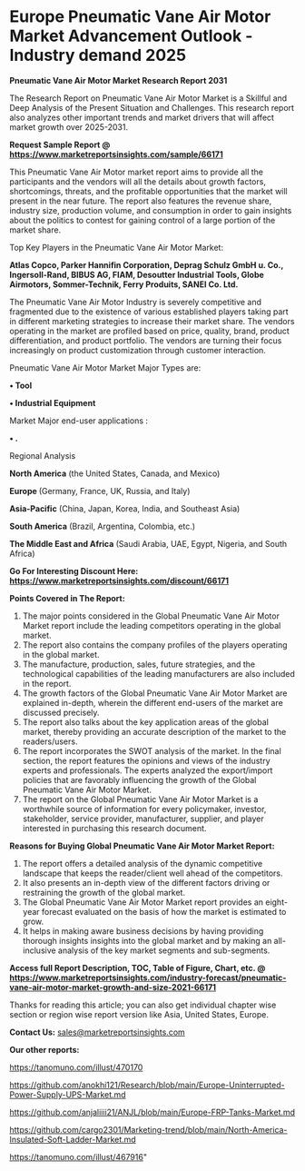 # Europe Pneumatic Vane Air Motor Market Advancement Outlook - Industry demand 2025

<strong>Pneumatic Vane Air Motor Market Research Report 2031</strong>

The Research Report on Pneumatic Vane Air Motor Market is a Skillful and Deep Analysis of the Present Situation and Challenges. This research report also analyzes other important trends and market drivers that will affect market growth over 2025-2031.

<strong>Request Sample Report @ <a href=https://www.marketreportsinsights.com/sample/66171>https://www.marketreportsinsights.com/sample/66171</a></strong>

This Pneumatic Vane Air Motor market report aims to provide all the participants and the vendors will all the details about growth factors, shortcomings, threats, and the profitable opportunities that the market will present in the near future. The report also features the revenue share, industry size, production volume, and consumption in order to gain insights about the politics to contest for gaining control of a large portion of the market share.

Top Key Players in the Pneumatic Vane Air Motor Market:

<strong>Atlas Copco, Parker Hannifin Corporation, Deprag Schulz GmbH u. Co., Ingersoll-Rand, BIBUS AG, FIAM, Desoutter Industrial Tools, Globe Airmotors, Sommer-Technik, Ferry Produits, SANEI Co. Ltd.</strong>

The Pneumatic Vane Air Motor Industry is severely competitive and fragmented due to the existence of various established players taking part in different marketing strategies to increase their market share. The vendors operating in the market are profiled based on price, quality, brand, product differentiation, and product portfolio. The vendors are turning their focus increasingly on product customization through customer interaction.

Pneumatic Vane Air Motor Market Major Types are:

<strong>• Tool

• Industrial Equipment</strong>

Market Major end-user applications :

<strong>• .</strong>

Regional Analysis

</u><strong><b>North America</b></strong> (the United States, Canada, and Mexico)

<strong><b>Europe </b></strong>(Germany, France, UK, Russia, and Italy)

<strong><b>Asia-Pacific</b></strong> (China, Japan, Korea, India, and Southeast Asia)

<strong><b>South America</b></strong> (Brazil, Argentina, Colombia, etc.)

<strong><b>The Middle East and Africa</b></strong> (Saudi Arabia, UAE, Egypt, Nigeria, and South Africa)

<strong>Go For Interesting Discount Here: <a href=https://www.marketreportsinsights.com/discount/66171>https://www.marketreportsinsights.com/discount/66171</a></strong>

<strong>Points Covered in The Report:</strong>
<ol>
  <li>The major points considered in the Global Pneumatic Vane Air Motor Market report include the leading competitors operating in the global market.</li>
  <li>The report also contains the company profiles of the players operating in the global market.</li>
  <li>The manufacture, production, sales, future strategies, and the technological capabilities of the leading manufacturers are also included in the report.</li>
  <li>The growth factors of the Global Pneumatic Vane Air Motor Market are explained in-depth, wherein the different end-users of the market are discussed precisely.</li>
  <li>The report also talks about the key application areas of the global market, thereby providing an accurate description of the market to the readers/users.</li>
  <li>The report incorporates the SWOT analysis of the market. In the final section, the report features the opinions and views of the industry experts and professionals. The experts analyzed the export/import policies that are favorably influencing the growth of the Global Pneumatic Vane Air Motor Market.</li>
  <li>The report on the Global Pneumatic Vane Air Motor Market is a worthwhile source of information for every policymaker, investor, stakeholder, service provider, manufacturer, supplier, and player interested in purchasing this research document.</li>
</ol>
<strong>Reasons for Buying Global Pneumatic Vane Air Motor Market Report:</strong>

<ol>
  <li>The report offers a detailed analysis of the dynamic competitive landscape that keeps the reader/client well ahead of the competitors.</li>
  <li>It also presents an in-depth view of the different factors driving or restraining the growth of the global market.</li>
  <li>The Global Pneumatic Vane Air Motor Market report provides an eight-year forecast evaluated on the basis of how the market is estimated to grow.</li>
  <li>It helps in making aware business decisions by having providing thorough insights insights into the global market and by making an all-inclusive analysis of the key market segments and sub-segments.</li>
</ol>
<strong>Access full Report Description, TOC, Table of Figure, Chart, etc. @ <a href=https://www.marketreportsinsights.com/industry-forecast/pneumatic-vane-air-motor-market-growth-and-size-2021-66171>https://www.marketreportsinsights.com/industry-forecast/pneumatic-vane-air-motor-market-growth-and-size-2021-66171</a></strong>


Thanks for reading this article; you can also get individual chapter wise section or region wise report version like Asia, United States, Europe.

<strong>Contact Us:</strong>
sales@marketreportsinsights.com

<strong>Our other reports:</strong>

<a href=https://tanomuno.com/illust/470170>https://tanomuno.com/illust/470170</a>

<a href=https://github.com/anokhi121/Research/blob/main/Europe-Uninterrupted-Power-Supply-UPS-Market.md>https://github.com/anokhi121/Research/blob/main/Europe-Uninterrupted-Power-Supply-UPS-Market.md</a>

<a href=https://github.com/anjaliiii21/ANJL/blob/main/Europe-FRP-Tanks-Market.md>https://github.com/anjaliiii21/ANJL/blob/main/Europe-FRP-Tanks-Market.md</a>

<a href=https://github.com/cargo2301/Marketing-trend/blob/main/North-America-Insulated-Soft-Ladder-Market.md>https://github.com/cargo2301/Marketing-trend/blob/main/North-America-Insulated-Soft-Ladder-Market.md</a>

<a href=https://tanomuno.com/illust/467916>https://tanomuno.com/illust/467916</a>"
